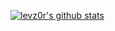 [![levz0r's github stats](https://github-readme-stats.vercel.app/api?username=levz0r&show_icons=true&theme=radical&count_private=true&hide_border=true)](https://github.com/levz0r)
